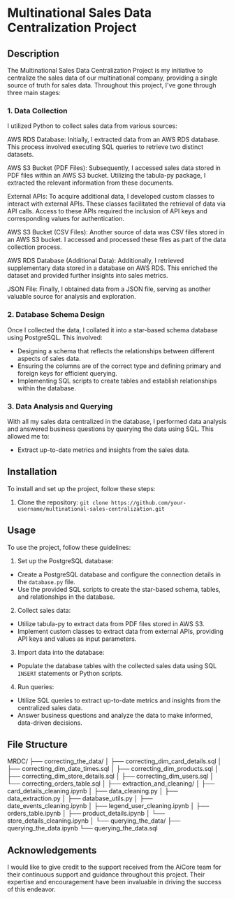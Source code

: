 # Multinational Sales Data Centralization Project 

## Description
The Multinational Sales Data Centralization Project is my initiative to centralize the sales data of our multinational company, providing a single source of truth for sales data. Throughout this project, I've gone through three main stages:

### 1. Data Collection
I utilized Python to collect sales data from various sources:

AWS RDS Database: Initially, I extracted data from an AWS RDS database. This process involved executing SQL queries to retrieve two distinct datasets.

AWS S3 Bucket (PDF Files): Subsequently, I accessed sales data stored in PDF files within an AWS S3 bucket. Utilizing the tabula-py package, I extracted the relevant information from these documents.

External APIs: To acquire additional data, I developed custom classes to interact with external APIs. These classes facilitated the retrieval of data via API calls. Access to these APIs required the inclusion of API keys and corresponding values for authentication.

AWS S3 Bucket (CSV Files): Another source of data was CSV files stored in an AWS S3 bucket. I accessed and processed these files as part of the data collection process.

AWS RDS Database (Additional Data): Additionally, I retrieved supplementary data stored in a database on AWS RDS. This enriched the dataset and provided further insights into sales metrics.

JSON File: Finally, I obtained data from a JSON file, serving as another valuable source for analysis and exploration.

### 2. Database Schema Design
Once I collected the data, I collated it into a star-based schema database using PostgreSQL. This involved:
- Designing a schema that reflects the relationships between different aspects of sales data.
- Ensuring the columns are of the correct type and defining primary and foreign keys for efficient querying.
- Implementing SQL scripts to create tables and establish relationships within the database.

### 3. Data Analysis and Querying
With all my sales data centralized in the database, I performed data analysis and answered business questions by querying the data using SQL. This allowed me to:
- Extract up-to-date metrics and insights from the sales data.

## Installation
To install and set up the project, follow these steps:

1. Clone the repository:
```git clone https://github.com/your-username/multinational-sales-centralization.git```

## Usage
To use the project, follow these guidelines:

1. Set up the PostgreSQL database:
- Create a PostgreSQL database and configure the connection details in the `database.py` file.
- Use the provided SQL scripts to create the star-based schema, tables, and relationships in the database.

2. Collect sales data:
- Utilize tabula-py to extract data from PDF files stored in AWS S3.
- Implement custom classes to extract data from external APIs, providing API keys and values as input parameters.

3. Import data into the database:
- Populate the database tables with the collected sales data using SQL `INSERT` statements or Python scripts.

4. Run queries:
- Utilize SQL queries to extract up-to-date metrics and insights from the centralized sales data.
- Answer business questions and analyze the data to make informed, data-driven decisions.

## File Structure
MRDC/
├── correcting_the_data/
│   ├── correcting_dim_card_details.sql
│   ├── correcting_dim_date_times.sql
│   ├── correcting_dim_products.sql
│   ├── correcting_dim_store_details.sql
│   ├── correcting_dim_users.sql
│   └── correcting_orders_table.sql
│
├── extraction_and_cleaning/
│   ├── card_details_cleaning.ipynb
│   ├── data_cleaning.py
│   ├── data_extraction.py
│   ├── database_utils.py
│   ├── date_events_cleaning.ipynb
│   ├── legend_user_cleaning.ipynb
│   ├── orders_table.ipynb
│   ├── product_details.ipynb
│   └── store_details_cleaning.ipynb
│
└── querying_the_data/
    ├── querying_the_data.ipynb
    └── querying_the_data.sql

## Acknowledgements
I would like to give credit to the support received from the AiCore team for their continuous support and guidance throughout this project. Their expertise and encouragement have been invaluable in driving the success of this endeavor.
